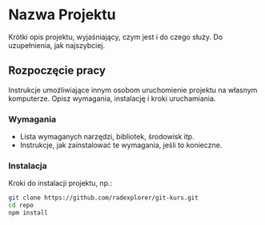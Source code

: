 # Nazwa Projektu

Krótki opis projektu, wyjaśniający, czym jest i do czego służy. Do uzupełnienia, jak najszybciej.

## Rozpoczęcie pracy

Instrukcje umożliwiające innym osobom uruchomienie projektu na własnym komputerze. Opisz wymagania, instalację i kroki uruchamiania.

### Wymagania

- Lista wymaganych narzędzi, bibliotek, środowisk itp.
- Instrukcje, jak zainstalować te wymagania, jeśli to konieczne.

### Instalacja

Kroki do instalacji projektu, np.:

```bash
git clone https://github.com/radexplorer/git-kurs.git
cd repo
npm install
```
